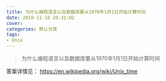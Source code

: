 ```yaml
---
title: 为什么编程语言以及数据库要从1970年1月1日开始计算时间
date: 2018-11-18 20:31:02
cover: 
categories: 默认分类
tags:
- Unix
---
```


> 为什么编程语言以及数据库要从1970年1月1日开始计算时间

<!--more-->

答案详情见： https://en.wikipedia.org/wiki/Unix_time
